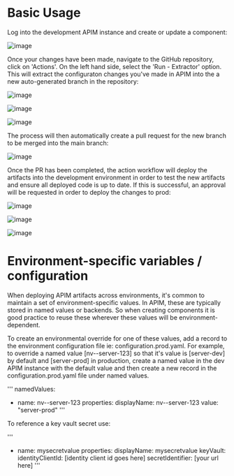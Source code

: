 # Basic Usage

Log into the development APIM instance and create or update a component:

![image](https://github.com/alexmcdonald11/apiops/assets/141607968/b2c89072-9b78-4f0e-b568-e3697a6e4b51)

Once your changes have been made, navigate to the GitHub repository, click on 'Actions'. On the left hand side, select the 'Run - Extractor' option. This will extract the configuraton changes you've made in APIM into the a new auto-generated branch in the repository: 

![image](https://github.com/alexmcdonald11/apiops/assets/141607968/a5ca4207-a766-4f4f-a047-5577258323bf)


![image](https://github.com/alexmcdonald11/apiops/assets/141607968/34f854f3-b849-4126-9d3b-92e2720bf34b)

![image](https://github.com/alexmcdonald11/apiops/assets/141607968/e0344849-47cd-48f1-911a-cbf04dd6267e)



The process will then automatically create a pull request for the new branch to be merged into the main branch:

![image](https://github.com/alexmcdonald11/apiops/assets/141607968/6ce829ce-5515-4148-a5a8-e8c247a044cc)


Once the PR has been completed, the action workflow will deploy the artifacts into the development environment in order to test the new artifacts and ensure all deployed code is up to date. If this is successful, an approval will be requested in order to deploy the changes to prod:

![image](https://github.com/alexmcdonald11/apiops/assets/141607968/c5bb55ce-9957-41ef-b4b9-6cd988182b9f)

![image](https://github.com/alexmcdonald11/apiops/assets/141607968/0d89552f-0e79-4fd9-a40e-a270e22cbc93)

![image](https://github.com/alexmcdonald11/apiops/assets/141607968/5c3dc0d3-df6b-4958-a11b-b3eafa3886f2)





# Environment-specific variables / configuration

When deploying APIM artifacts across environments, it's common to maintain a set of environment-specific values. In APIM, these are typically stored in named values or backends. So when creating components it is good practice to reuse these wherever these values will be environment-dependent. 

To create an environmental override for one of these values, add a record to the environment configuration file ie: configuration.prod.yaml. For example, to override a named value [nv--server-123] so that it's value is [server-dev] by default and [server-prod] in production, create a named value in the dev APIM instance with the default value and then create a new record in the configuration.prod.yaml file under named values.

'''
namedValues:
  - name: nv--server-123
    properties:
      displayName: nv--server-123
      value: "server-prod"
'''

To reference a key vault secret use:

'''
- name: mysecretvalue
    properties:
      displayName: mysecretvalue
      keyVault:
        identityClientId: [identity client id goes here]
        secretIdentifier: [your url here]
'''
